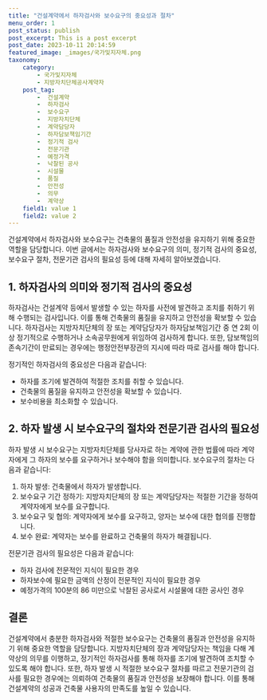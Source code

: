 ```yaml
---
title: "건설계약에서 하자검사와 보수요구의 중요성과 절차"
menu_order: 1
post_status: publish
post_excerpt: This is a post excerpt
post_date: 2023-10-11 20:14:59
featured_image: _images/국가및지자체.png
taxonomy:
    category:
        - 국가및지자체
        - 지방자치단체공사계약자
    post_tag:
        -  건설계약
        -  하자검사
        -  보수요구
        -  지방자치단체
        -  계약담당자
        -  하자담보책임기간
        -  정기적 검사
        -  전문기관
        -  예정가격
        -  낙찰된 공사
        -  시설물
        -  품질
        -  안전성
        -  의무
        -  계약상
    field1: value 1
    field2: value 2
---
```



건설계약에서 하자검사와 보수요구는 건축물의 품질과 안전성을 유지하기 위해 중요한 역할을 담당합니다. 이번 글에서는 하자검사와 보수요구의 의미, 정기적 검사의 중요성, 보수요구 절차, 전문기관 검사의 필요성 등에 대해 자세히 알아보겠습니다.

## 1. 하자검사의 의미와 정기적 검사의 중요성

하자검사는 건설계약 등에서 발생할 수 있는 하자를 사전에 발견하고 조치를 취하기 위해 수행되는 검사입니다. 이를 통해 건축물의 품질을 유지하고 안전성을 확보할 수 있습니다. 하자검사는 지방자치단체의 장 또는 계약담당자가 하자담보책임기간 중 연 2회 이상 정기적으로 수행하거나 소속공무원에게 위임하여 검사하게 합니다. 또한, 담보책임의 존속기간이 만료되는 경우에는 행정안전부장관의 지시에 따라 따로 검사를 해야 합니다.

정기적인 하자검사의 중요성은 다음과 같습니다:
- 하자를 조기에 발견하여 적절한 조치를 취할 수 있습니다.
- 건축물의 품질을 유지하고 안전성을 확보할 수 있습니다.
- 보수비용을 최소화할 수 있습니다.

## 2. 하자 발생 시 보수요구의 절차와 전문기관 검사의 필요성

하자 발생 시 보수요구는 지방자치단체를 당사자로 하는 계약에 관한 법률에 따라 계약자에게 그 하자의 보수를 요구하거나 보수해야 함을 의미합니다. 보수요구의 절차는 다음과 같습니다:
1. 하자 발생: 건축물에서 하자가 발생합니다.
2. 보수요구 기간 정하기: 지방자치단체의 장 또는 계약담당자는 적절한 기간을 정하여 계약자에게 보수를 요구합니다.
3. 보수요구 및 협의: 계약자에게 보수를 요구하고, 양자는 보수에 대한 협의를 진행합니다.
4. 보수 완료: 계약자는 보수를 완료하고 건축물의 하자가 해결됩니다.

전문기관 검사의 필요성은 다음과 같습니다:
- 하자 검사에 전문적인 지식이 필요한 경우
- 하자보수에 필요한 금액의 산정이 전문적인 지식이 필요한 경우
- 예정가격의 100분의 86 미만으로 낙찰된 공사로서 시설물에 대한 공사인 경우

## 결론

건설계약에서 충분한 하자검사와 적절한 보수요구는 건축물의 품질과 안전성을 유지하기 위해 중요한 역할을 담당합니다. 지방자치단체의 장과 계약담당자는 책임을 다해 계약상의 의무를 이행하고, 정기적인 하자검사를 통해 하자를 조기에 발견하여 조치할 수 있도록 해야 합니다. 또한, 하자 발생 시 적절한 보수요구 절차를 따르고 전문기관의 검사를 필요한 경우에는 의뢰하여 건축물의 품질과 안전성을 보장해야 합니다. 이를 통해 건설계약의 성공과 건축물 사용자의 만족도를 높일 수 있습니다.
